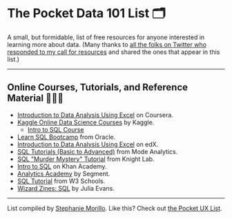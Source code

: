
# The Pocket Data 101 List 🗂
A small, but formidable, list of free resources for anyone interested in learning more about data. (Many thanks to [all the folks on Twitter who responded to my call for resources](https://twitter.com/radiomorillo/status/1189276210444079106?s=20) and shared the ones that appear in this list.)

---

## Online Courses, Tutorials, and Reference Material 👩🏽‍💻

- [Introduction to Data Analysis Using Excel](https://www.coursera.org/learn/excel-data-analysis/) on Coursera.
- [Kaggle Online Data Science Courses](https://www.kaggle.com/learn/overview) by Kaggle.
  - [Intro to SQL Course](https://www.kaggle.com/learn/intro-to-sql)
- [Learn SQL Bootcamp](https://devgym.oracle.com/pls/apex/dg/class/databases-for-developers-foundations.html) from Oracle. 
- [Introduction to Data Analysis Using Excel](https://www.edx.org/course/introduction-to-data-analysis-using-excel-5) on edX.
- [SQL Tutorials (Basic to Advanced)](https://mode.com/sql-tutorial/) from Mode Analytics.
- [SQL "Murder Mystery" Tutorial](http://mystery.knightlab.com/) from Knight Lab.
- [Intro to SQL](https://www.khanacademy.org/computing/computer-programming/sql) on Khan Academy.
- [Analytics Academy](https://segment.com/academy/) by Segment.
- [SQL Tutorial](https://www.w3schools.com/sql/) from W3 Schools.
- [Wizard Zines: SQL](https://wizardzines.substack.com/archive) by Julia Evans.

---

List compiled by [Stephanie Morillo](https://www.stephaniemorillo.co). Like this? Check out [the Pocket UX List](https://github.com/rubymorillo/pocket-ux-list).
